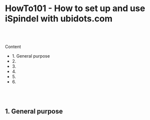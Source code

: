 <h1>HowTo101 - How to set up and use iSpindel with ubidots.com</h1>
</br>
</br>

Content


<ul>
  <li>1. General purpose </li>
  <li>2. </li>
  <li>3. </li>
  <li>4. </li>
  <li>5. </li>
  <li>6. </li>
</ul>

</br>
</br>

<h2>1. General purpose</h/2>



